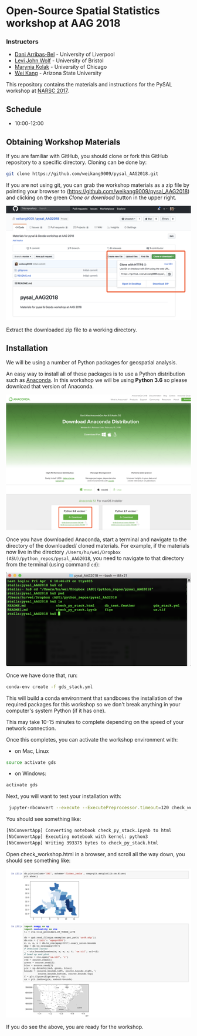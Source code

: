 # Open-Source Spatial Statistics workshop at AAG 2018

### Instructors

- [Dani Arribas-Bel](http://darribas.org/) -  University of Liverpool
- [Levi John Wolf](http://www.bristol.ac.uk/geography/people/levi-j-wolf/overview.html) - University of Bristol
- [Marynia Kolak](https://marynia.me/) - University of Chicago
- [Wei Kang](http://spatial.ucr.edu/peopleKang.html) - Arizona State University


This repository contains the materials and instructions for the PySAL workshop at [NARSC 2017](http://www.narsc.org/newsite/conference/workshops-and-tutorials/).


## Schedule

* 10:00-12:00

## Obtaining Workshop Materials

If you are familiar with GitHub, you should clone or fork this GitHub repository to a specific directory. Cloning can be done by:

```bash
git clone https://github.com/weikang9009/pysal_AAG2018.git
```

If you are not using git, you can grab the workshop materials as a zip file by pointing your browser to (https://github.com/weikang9009/pysal_AAG2018) and clicking on the green *Clone or download* button in the upper right.

![download](figs/download.png)

Extract the downloaded zip file to a working directory.

## Installation

We will be using a number of Python packages for geospatial analysis.

An easy way to install all of these packages is to use a Python distribution such as [Anaconda](https://www.anaconda.com/download/#macos). In this workshop we will be using **Python 3.6** so please download that version of Anaconda.

![anaconda](figs/anaconda.png)

Once you have downloaded Anaconda, start a terminal and navigate to the directory of the downloaded/ cloned materials. For example, if the materials now live in the directory ```/Users/hu/wei/Dropbox (ASU)/python_repos/pysal_AAG2018```, you need to navigate to that directory from the terminal (using command ```cd```):

![directory](figs/directory.png)

Once we have done that, run:

```bash
conda-env create -f gds_stack.yml
```

This will build a conda environment that sandboxes the installation of the required packages for this workshop so we don't break anything in your computer's system Python (if it has one).

This may take 10-15 minutes to complete depending on the speed of your network connection.

Once this completes, you can activate the workshop environment with:

* on Mac, Linux
```bash
source activate gds
```
* on Windows:
```bash
activate gds
```

Next, you will want to test your installation with:
```bash
 jupyter-nbconvert --execute --ExecutePreprocessor.timeout=120 check_workshop.ipynb
```

You should see something like:
```bash
[NbConvertApp] Converting notebook check_py_stack.ipynb to html
[NbConvertApp] Executing notebook with kernel: python3
[NbConvertApp] Writing 393375 bytes to check_py_stack.html
```

Open check_workshop.html in a browser, and scroll all the way down, you should see something like:

![htmlout](figs/htmlout.png)

If you do see the above, you are ready for the workshop.

